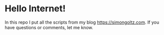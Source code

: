 # Hello Internet!
In this repo I put all the scripts from my blog https://simongoltz.com. If you have questions or comments, let me know.
